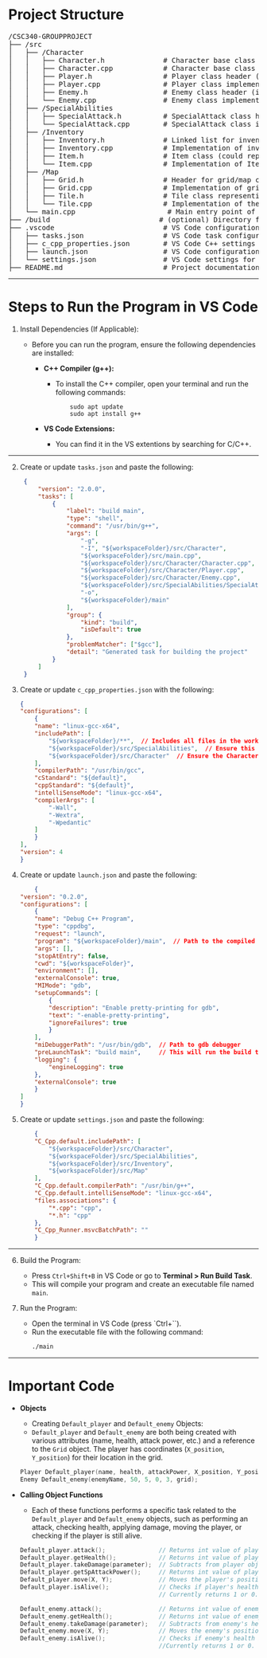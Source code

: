 # Project Structure 
<pre>
/CSC340-GROUPPROJECT
├── /src
│   ├── /Character
│   │   ├── Character.h              # Character base class header
│   │   ├── Character.cpp            # Character base class implementation
│   │   ├── Player.h                 # Player class header (inherits Character)
│   │   ├── Player.cpp               # Player class implementation
│   │   ├── Enemy.h                  # Enemy class header (inherits Character)
│   │   └── Enemy.cpp                # Enemy class implementation
│   ├── /SpecialAbilities
│   │   ├── SpecialAttack.h          # SpecialAttack class header
│   │   └── SpecialAttack.cpp        # SpecialAttack class implementation
│   ├── /Inventory
│   │   ├── Inventory.h              # Linked list for inventory items
│   │   ├── Inventory.cpp            # Implementation of inventory management
│   │   ├── Item.h                   # Item class (could represent an individual item in the inventory)
│   │   └── Item.cpp                 # Implementation of Item class
│   ├── /Map
│   │   ├── Grid.h                   # Header for grid/map class
│   │   ├── Grid.cpp                 # Implementation of grid/map functionality
│   │   ├── Tile.h                   # Tile class representing individual grid squares
│   │   └── Tile.cpp                 # Implementation of the Tile class
│   └── main.cpp                      # Main entry point of the program
├── /build                          # (optional) Directory for build output (e.g., object files, executable)
├── .vscode                          # VS Code configuration files
│   ├── tasks.json                   # VS Code task configuration for building the project
│   ├── c_cpp_properties.json        # VS Code C++ settings for IntelliSense and includes
│   ├── launch.json                  # VS Code configuration for running/debugging the project
│   └── settings.json                # VS Code settings for customizing the environment
├── README.md                        # Project documentation or notes
</pre>

---

# Steps to Run the Program in VS Code

1. Install Dependencies (If Applicable):

    - Before you can run the program, ensure the following dependencies are installed:
        - **C++ Compiler (g++):** 
            - To install the C++ compiler, open your terminal and run the following commands:
                ```
                    sudo apt update
                    sudo apt install g++
                ```

        - **VS Code Extensions:** 
            - You can find it in the VS extentions by searching for C/C++.
        
---

2. Create or update `tasks.json` and paste the following:

   ```json
    {
        "version": "2.0.0",
        "tasks": [
            {
                "label": "build main",
                "type": "shell",
                "command": "/usr/bin/g++",
                "args": [
                    "-g", 
                    "-I", "${workspaceFolder}/src/Character",
                    "${workspaceFolder}/src/main.cpp",
                    "${workspaceFolder}/src/Character/Character.cpp",
                    "${workspaceFolder}/src/Character/Player.cpp",
                    "${workspaceFolder}/src/Character/Enemy.cpp",
                    "${workspaceFolder}/src/SpecialAbilities/SpecialAttack.cpp",
                    "-o", 
                    "${workspaceFolder}/main"
                ],
                "group": {
                    "kind": "build",
                    "isDefault": true
                },
                "problemMatcher": ["$gcc"],
                "detail": "Generated task for building the project"
            }
        ]
    }

   ```


3. Create or update `c_cpp_properties.json` with the following:

    ```c_cpp_properties.json
    {
    "configurations": [
        {
        "name": "linux-gcc-x64",
        "includePath": [
            "${workspaceFolder}/**",  // Includes all files in the workspace
            "${workspaceFolder}/src/SpecialAbilities",  // Ensure this directory is included
            "${workspaceFolder}/src/Character"  // Ensure the Character directory is also included
        ],
        "compilerPath": "/usr/bin/gcc",
        "cStandard": "${default}",
        "cppStandard": "${default}",
        "intelliSenseMode": "linux-gcc-x64",
        "compilerArgs": [
            "-Wall",
            "-Wextra",
            "-Wpedantic"
        ]
        }
    ],
    "version": 4
    }
    ```

4. Create or update `launch.json` and paste the following:

    ```launch.json
        {
    "version": "0.2.0",
    "configurations": [
        {
        "name": "Debug C++ Program",
        "type": "cppdbg",
        "request": "launch",
        "program": "${workspaceFolder}/main",  // Path to the compiled executable
        "args": [],
        "stopAtEntry": false,
        "cwd": "${workspaceFolder}",
        "environment": [],
        "externalConsole": true,
        "MIMode": "gdb",
        "setupCommands": [
            {
            "description": "Enable pretty-printing for gdb",
            "text": "-enable-pretty-printing",
            "ignoreFailures": true
            }
        ],
        "miDebuggerPath": "/usr/bin/gdb",  // Path to gdb debugger
        "preLaunchTask": "build main",     // This will run the build task before launching
        "logging": {
            "engineLogging": true
        },
        "externalConsole": true
        }
    ]
    }
    ```

5. Create or update `settings.json` and paste the following:

    ```settings.json
        {
        "C_Cpp.default.includePath": [
            "${workspaceFolder}/src/Character",
            "${workspaceFolder}/src/SpecialAbilities",
            "${workspaceFolder}/src/Inventory",
            "${workspaceFolder}/src/Map"
        ],
        "C_Cpp.default.compilerPath": "/usr/bin/g++",
        "C_Cpp.default.intelliSenseMode": "linux-gcc-x64",
        "files.associations": {
            "*.cpp": "cpp",
            "*.h": "cpp"
        },
        "C_Cpp_Runner.msvcBatchPath": ""
        }
    ```

---


6. Build the Program:
   - Press `Ctrl+Shift+B` in VS Code or go to **Terminal > Run Build Task**.
   - This will compile your program and create an executable file named `main`.

7. Run the Program:
   - Open the terminal in VS Code (press `Ctrl+``).
   - Run the executable file with the following command:
     ```bash
     ./main
     ```
     
---

# Important Code

- **Objects**
    - Creating `Default_player` and `Default_enemy` Objects:
    - `Default_player` and `Default_enemy` are both being created with various attributes (name, health, attack power, etc.) and a reference to the `Grid` object. The player has coordinates (`X_position`, `Y_position`) for their location in the grid.
    ```cpp
    Player Default_player(name, health, attackPower, X_position, Y_position, grid);
    Enemy Default_enemy(enemyName, 50, 5, 0, 3, grid);
    ```

- **Calling Object Functions**
    - Each of these functions performs a specific task related to the `Default_player` and `Default_enemy` objects, such as performing an attack, checking health, applying damage, moving the player, or checking if the player is still alive.
    ```cpp
    Default_player.attack();               // Returns int value of player's attack value.
    Default_player.getHealth();            // Returns int value of player's health.
    Default_player.takeDamage(parameter);  // Subtracts from player object's health.
    Default_player.getSpAttackPower();     // Returns int value of player's special attack power.
    Default_player.move(X, Y);             // Moves the player's position on the grid.
    Default_player.isAlive();              // Checks if player's health is 0 or not.
                                           // Currently returns 1 or 0.
    ```

    ```cpp
    Default_enemy.attack();                // Returns int value of enemy's attack value.
    Default_enemy.getHealth();             // Returns int value of enemy's health.
    Default_enemy.takeDamage(parameter);   // Subtracts from enemy's health.
    Default_enemy.move(X, Y);              // Moves the enemy's position on the grid.
    Default_enemy.isAlive();               // Checks if enemy's health is 0 or not. 
                                           //Currently returns 1 or 0.
    ```



